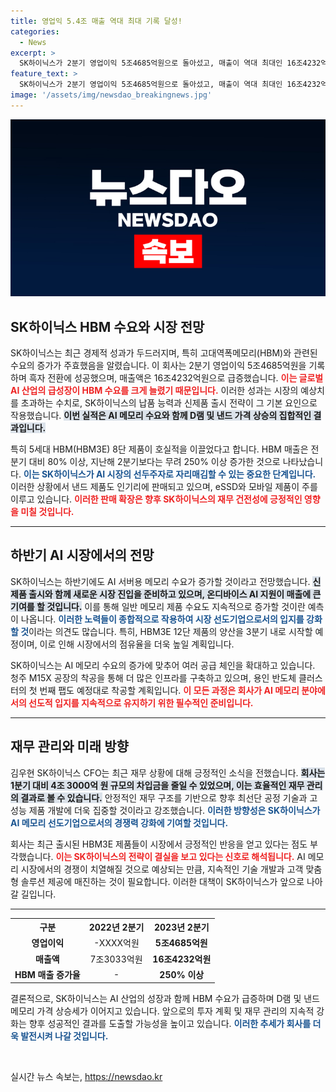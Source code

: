 ```yaml
---
title: 영업익 5.4조 매출 역대 최대 기록 달성!
categories:
  - News
excerpt: >
  SK하이닉스가 2분기 영업이익 5조4685억원으로 돌아섰고, 매출이 역대 최대인 16조4232억원을 기록했습니다. AI 수요 증가로 메모리 판매가 급증하며, HBM 매출이 250% 이상 늘어났습니다. 하반기에도 AI 메모리 수요는 계속될 전망입니다.
feature_text: >
  SK하이닉스가 2분기 영업이익 5조4685억원으로 돌아섰고, 매출이 역대 최대인 16조4232억원을 기록했습니다. AI 수요 증가로 메모리 판매가 급증하며, HBM 매출이 250% 이상 늘어났습니다. 하반기에도 AI 메모리 수요는 계속될 전망입니다.
image: '/assets/img/newsdao_breakingnews.jpg'
---
```


<p><img src="/assets/img/newsdao_breakingnews.jpg" alt="bookingtag 속보" /></p>

<h2 data-ke-size="size26">SK하이닉스 HBM 수요와 시장 전망</h2>

<p data-ke-size="size16">SK하이닉스는 최근 경제적 성과가 두드러지며, 특히 고대역폭메모리(HBM)와 관련된 수요의 증가가 주효했음을 알렸습니다. 이 회사는 2분기 영업이익 5조4685억원을 기록하며 흑자 전환에 성공했으며, 매출액은 16조4232억원으로 급증했습니다. <b><span style="color: #ee2323;">이는 글로벌 AI 산업의 급성장이 HBM 수요를 크게 늘렸기 때문입니다.</span></b> 이러한 성과는 시장의 예상치를 초과하는 수치로, SK하이닉스의 납품 능력과 신제품 출시 전략이 그 기본 요인으로 작용했습니다. <b><span style="background-color: #21538527;">이번 실적은 AI 메모리 수요와 함께 D램 및 낸드 가격 상승의 집합적인 결과입니다.</span></b></p>

<p data-ke-size="size16">특히 5세대 HBM(HBM3E) 8단 제품이 호실적을 이끌었다고 합니다. HBM 매출은 전분기 대비 80% 이상, 지난해 2분기보다는 무려 250% 이상 증가한 것으로 나타났습니다. <b><span style="color: #1a5490;">이는 SK하이닉스가 AI 시장의 선두주자로 자리매김할 수 있는 중요한 단계입니다.</span></b> 이러한 상황에서 낸드 제품도 인기리에 판매되고 있으며, eSSD와 모바일 제품이 주를 이루고 있습니다. <b><span style="color: #ee2323;">이러한 판매 확장은 향후 SK하이닉스의 재무 건전성에 긍정적인 영향을 미칠 것입니다.</span></b></p>

<hr>

<h2 data-ke-size="size26">하반기 AI 시장에서의 전망</h2>

<p data-ke-size="size16">SK하이닉스는 하반기에도 AI 서버용 메모리 수요가 증가할 것이라고 전망했습니다. <b><span style="background-color: #21538527;">신제품 출시와 함께 새로운 시장 진입을 준비하고 있으며, 온디바이스 AI 지원이 매출에 큰 기여를 할 것입니다.</span></b> 이를 통해 일반 메모리 제품 수요도 지속적으로 증가할 것이란 예측이 나옵니다. <b><span style="color: #1a5490;">이러한 노력들이 종합적으로 작용하여 시장 선도기업으로서의 입지를 강화할 것</span></b>이라는 의견도 많습니다. 특히, HBM3E 12단 제품의 양산을 3분기 내로 시작할 예정이며, 이로 인해 시장에서의 점유율을 더욱 높일 계획입니다.</p>

<p data-ke-size="size16">SK하이닉스는 AI 메모리 수요의 증가에 맞추어 여러 공급 체인을 확대하고 있습니다. 청주 M15X 공장의 착공을 통해 더 많은 인프라를 구축하고 있으며, 용인 반도체 클러스터의 첫 번째 팹도 예정대로 착공할 계획입니다. <b><span style="color: #ee2323;">이 모든 과정은 회사가 AI 메모리 분야에서의 선도적 입지를 지속적으로 유지하기 위한 필수적인 준비입니다.</span></b></p>

<hr>

<h2 data-ke-size="size26">재무 관리와 미래 방향</h2>

<p data-ke-size="size16">김우현 SK하이닉스 CFO는 최근 재무 상황에 대해 긍정적인 소식을 전했습니다. <b><span style="background-color: #21538527;">회사는 1분기 대비 4조 3000억 원 규모의 차입금을 줄일 수 있었으며, 이는 효율적인 재무 관리의 결과로 볼 수 있습니다.</span></b> 안정적인 재무 구조를 기반으로 향후 최선단 공정 기술과 고성능 제품 개발에 더욱 집중할 것이라고 강조했습니다. <b><span style="color: #1a5490;">이러한 방향성은 SK하이닉스가 AI 메모리 선도기업으로서의 경쟁력 강화에 기여할 것입니다.</span></b></p>

<p data-ke-size="size16">회사는 최근 출시된 HBM3E 제품들이 시장에서 긍정적인 반응을 얻고 있다는 점도 부각했습니다. <b><span style="color: #ee2323;">이는 SK하이닉스의 전략이 결실을 보고 있다는 신호로 해석됩니다.</span></b> AI 메모리 시장에서의 경쟁이 치열해질 것으로 예상되는 만큼, 지속적인 기술 개발과 고객 맞춤형 솔루션 제공에 매진하는 것이 필요합니다. 이러한 대책이 SK하이닉스가 앞으로 나아갈 길입니다.</p>

<hr>

<table style="width: 100%;">
    <tr>
        <th style="text-align: center;"><b>구분</b></th>
        <th style="text-align: center;"><b>2022년 2분기</b></th>
        <th style="text-align: center;"><b>2023년 2분기</b></th>
    </tr>
    <tr>
        <td style="text-align: center; height: 17px;"><b>영업이익</b></td>
        <td style="text-align: center; height: 17px;">-XXXX억원</td>
        <td style="text-align: center; height: 17px;"><b>5조4685억원</b></td>
    </tr>
    <tr>
        <td style="text-align: center; height: 17px;"><b>매출액</b></td>
        <td style="text-align: center; height: 17px;">7조3033억원</td>
        <td style="text-align: center; height: 17px;"><b>16조4232억원</b></td>
    </tr>
    <tr>
        <td style="text-align: center; height: 17px;"><b>HBM 매출 증가율</b></td>
        <td style="text-align: center; height: 17px;">-</td>
        <td style="text-align: center; height: 17px;"><b>250% 이상</b></td>
    </tr>
</table>

<p data-ke-size="size16">결론적으로, SK하이닉스는 AI 산업의 성장과 함께 HBM 수요가 급증하며 D램 및 낸드 메모리 가격 상승세가 이어지고 있습니다. 앞으로의 투자 계획 및 재무 관리의 지속적 강화는 향후 성공적인 결과를 도출할 가능성을 높이고 있습니다. <b><span style="color: #1a5490;">이러한 추세가 회사를 더욱 발전시켜 나갈 것입니다.</span></b></p>

<p data-ke-size="size16">&nbsp;</p>
실시간 뉴스 속보는, <a href="https://newsdao.kr" rel="dofollow">https://newsdao.kr</a>


